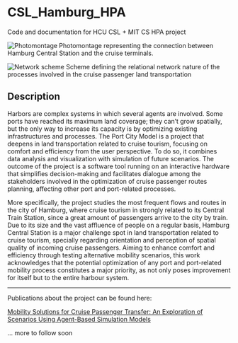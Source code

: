 # CSL_Hamburg_HPA

Code and documentation for HCU CSL + MIT CS HPA project

![Photomontage](https://user-images.githubusercontent.com/36763878/116382845-9ce60800-a816-11eb-9c19-c3e1901c450b.png)
Photomontage representing the connection between Hamburg Central Station and the cruise terminals.

![Network scheme](https://user-images.githubusercontent.com/36763878/116382383-2517dd80-a816-11eb-840c-b8c402e9be1d.png)
Scheme defining the relational network nature of the processes involved in the cruise passenger land transportation


## Description

Harbors are complex systems in which several agents are involved. Some ports have reached its maximum land coverage; they can’t grow spatially, but the only way to increase its capacity is by optimizing existing infrastructures and processes. The Port City Model is a project that deepens in land transportation related to cruise tourism, focusing on comfort and efficiency from the user perspective. To do so, it combines data analysis and visualization with simulation of future scenarios. The outcome of the project is a software tool running on an interactive hardware that simplifies decision-making and facilitates dialogue among the stakeholders involved in the optimization of cruise passenger routes planning, affecting other port and port-related processes.

More specifically, the project studies the most frequent flows and routes in the city of Hamburg, where cruise tourism in strongly related to its Central Train Station, since a great amount of passengers arrive to the city by train. Due to its size and the vast affluence of people on a regular basis, Hamburg Central Station is a major challenge spot in land transportation related to cruise tourism, specially regarding orientation and perception of spatial quality of incoming cruise passengers. Aiming to enhance comfort and efficiency through testing alternative mobility scenarios, this work acknowledges that the potential optimization of any port and port-related mobility process constitutes a major priority, as not only poses improvement for itself but to the entire harbour system.

- - - -

Publications about the project can be found here:

[Mobility Solutions for Cruise Passenger Transfer: An Exploration of Scenarios Using Agent-Based Simulation Models](https://www.researchgate.net/publication/339062166_Mobility_Solutions_for_Cruise_Passenger_Transfer_An_Exploration_of_Scenarios_Using_Agent-Based_Simulation_Models)

... more to follow soon
